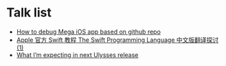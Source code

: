 # Talk list

- [How to debug Mega iOS app based on github repo](https://github.com/pmtao/TechTalk/blob/master/Articles/How%20to%20debug%20Mega%20iOS%20app%20based%20on%20github%20repo.md)
- [Apple 官方 Swift 教程 The Swift Programming Language 中文版翻译探讨(1)](https://github.com/pmtao/TechTalk/issues/2)
- [What I’m expecting in next Ulysses release](https://github.com/pmtao/TechTalk/issues/1)
